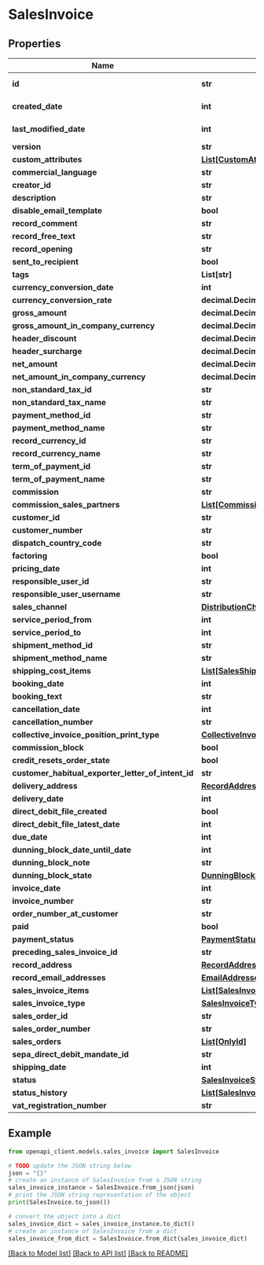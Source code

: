 # SalesInvoice


## Properties

Name | Type | Description | Notes
------------ | ------------- | ------------- | -------------
**id** | **str** |  | [optional] [readonly] 
**created_date** | **int** |  | [optional] [readonly] 
**last_modified_date** | **int** |  | [optional] [readonly] 
**version** | **str** |  | [optional] 
**custom_attributes** | [**List[CustomAttribute]**](CustomAttribute.md) |  | [optional] 
**commercial_language** | **str** |  | [optional] 
**creator_id** | **str** |  | [optional] 
**description** | **str** |  | [optional] 
**disable_email_template** | **bool** |  | [optional] 
**record_comment** | **str** |  | [optional] 
**record_free_text** | **str** |  | [optional] 
**record_opening** | **str** |  | [optional] 
**sent_to_recipient** | **bool** |  | [optional] 
**tags** | **List[str]** |  | [optional] 
**currency_conversion_date** | **int** |  | [optional] 
**currency_conversion_rate** | **decimal.Decimal** |  | [optional] 
**gross_amount** | **decimal.Decimal** |  | [optional] 
**gross_amount_in_company_currency** | **decimal.Decimal** |  | [optional] 
**header_discount** | **decimal.Decimal** |  | [optional] 
**header_surcharge** | **decimal.Decimal** |  | [optional] 
**net_amount** | **decimal.Decimal** |  | [optional] 
**net_amount_in_company_currency** | **decimal.Decimal** |  | [optional] 
**non_standard_tax_id** | **str** |  | [optional] 
**non_standard_tax_name** | **str** |  | [optional] 
**payment_method_id** | **str** |  | [optional] 
**payment_method_name** | **str** |  | [optional] 
**record_currency_id** | **str** |  | [optional] 
**record_currency_name** | **str** |  | [optional] 
**term_of_payment_id** | **str** |  | [optional] 
**term_of_payment_name** | **str** |  | [optional] 
**commission** | **str** |  | [optional] 
**commission_sales_partners** | [**List[CommissionSalesPartner]**](CommissionSalesPartner.md) |  | [optional] 
**customer_id** | **str** |  | [optional] 
**customer_number** | **str** |  | [optional] 
**dispatch_country_code** | **str** |  | [optional] 
**factoring** | **bool** |  | [optional] 
**pricing_date** | **int** |  | [optional] 
**responsible_user_id** | **str** |  | [optional] 
**responsible_user_username** | **str** |  | [optional] 
**sales_channel** | [**DistributionChannel**](DistributionChannel.md) |  | [optional] 
**service_period_from** | **int** |  | [optional] 
**service_period_to** | **int** |  | [optional] 
**shipment_method_id** | **str** |  | [optional] 
**shipment_method_name** | **str** |  | [optional] 
**shipping_cost_items** | [**List[SalesShippingCostItem]**](SalesShippingCostItem.md) |  | [optional] 
**booking_date** | **int** |  | [optional] 
**booking_text** | **str** |  | [optional] 
**cancellation_date** | **int** |  | [optional] 
**cancellation_number** | **str** |  | [optional] 
**collective_invoice_position_print_type** | [**CollectiveInvoicePositionPrintType**](CollectiveInvoicePositionPrintType.md) |  | [optional] 
**commission_block** | **bool** |  | [optional] 
**credit_resets_order_state** | **bool** |  | [optional] 
**customer_habitual_exporter_letter_of_intent_id** | **str** |  | [optional] 
**delivery_address** | [**RecordAddress**](RecordAddress.md) |  | [optional] 
**delivery_date** | **int** |  | [optional] 
**direct_debit_file_created** | **bool** |  | [optional] 
**direct_debit_file_latest_date** | **int** |  | [optional] 
**due_date** | **int** |  | [optional] 
**dunning_block_date_until_date** | **int** |  | [optional] 
**dunning_block_note** | **str** |  | [optional] 
**dunning_block_state** | [**DunningBlockState**](DunningBlockState.md) |  | [optional] 
**invoice_date** | **int** |  | [optional] 
**invoice_number** | **str** |  | [optional] 
**order_number_at_customer** | **str** |  | [optional] 
**paid** | **bool** |  | [optional] 
**payment_status** | [**PaymentStatus**](PaymentStatus.md) |  | [optional] 
**preceding_sales_invoice_id** | **str** |  | [optional] 
**record_address** | [**RecordAddress**](RecordAddress.md) |  | [optional] 
**record_email_addresses** | [**EmailAddresses**](EmailAddresses.md) |  | [optional] 
**sales_invoice_items** | [**List[SalesInvoiceItem]**](SalesInvoiceItem.md) |  | [optional] 
**sales_invoice_type** | [**SalesInvoiceType**](SalesInvoiceType.md) |  | [optional] 
**sales_order_id** | **str** |  | [optional] 
**sales_order_number** | **str** |  | [optional] 
**sales_orders** | [**List[OnlyId]**](OnlyId.md) |  | [optional] 
**sepa_direct_debit_mandate_id** | **str** |  | [optional] 
**shipping_date** | **int** |  | [optional] 
**status** | [**SalesInvoiceStatusType**](SalesInvoiceStatusType.md) |  | [optional] 
**status_history** | [**List[SalesInvoiceStatusHistory]**](SalesInvoiceStatusHistory.md) |  | [optional] 
**vat_registration_number** | **str** |  | [optional] 

## Example

```python
from openapi_client.models.sales_invoice import SalesInvoice

# TODO update the JSON string below
json = "{}"
# create an instance of SalesInvoice from a JSON string
sales_invoice_instance = SalesInvoice.from_json(json)
# print the JSON string representation of the object
print(SalesInvoice.to_json())

# convert the object into a dict
sales_invoice_dict = sales_invoice_instance.to_dict()
# create an instance of SalesInvoice from a dict
sales_invoice_from_dict = SalesInvoice.from_dict(sales_invoice_dict)
```
[[Back to Model list]](../README.md#documentation-for-models) [[Back to API list]](../README.md#documentation-for-api-endpoints) [[Back to README]](../README.md)


